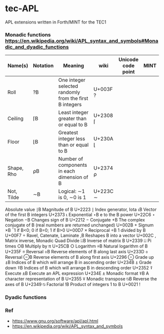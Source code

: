 # tec-APL
APL extensions written in Forth/MINT for the TEC1


### Monadic functions https://en.wikipedia.org/wiki/APL_syntax_and_symbols#Monadic_and_dyadic_functions

|Name(s)|Notation|Meaning|wiki|Unicode code point|MINT|
|----|----|----|----|----|----|
|Roll|	?B|	One integer selected randomly from the first B integers|	U+003F ?|
|Ceiling|	⌈B|	Least integer greater than or equal to B|	U+2308 ⌈|
|Floor|	⌊B|	Greatest integer less than or equal to B|	U+230A ⌊|
|Shape, Rho|	⍴B|	Number of components in each dimension of B|	U+2374 ⍴|
|Not, Tilde|	∼B|	Logical: ∼1 is 0, ∼0 is 1|	U+223C ∼|
Absolute value	∣B	Magnitude of B	U+2223 ∣
Index generator, Iota	⍳B	Vector of the first B integers	U+2373 ⍳
Exponential	⋆B	e to the B power	U+22C6 ⋆
Negation	−B	Changes sign of B	U+2212 −
Conjugate	+B	The complex conjugate of B (real numbers are returned unchanged)	U+002B +
Signum	×B	¯1 if B<0; 0 if B=0; 1 if B>0	U+00D7 ×
Reciprocal	÷B	1 divided by B	U+00F7 ÷
Ravel, Catenate, Laminate	,B	Reshapes B into a vector	U+002C ,
Matrix inverse, Monadic Quad Divide	⌹B	Inverse of matrix B	U+2339 ⌹
Pi times	○B	Multiply by π	U+25CB ○
Logarithm	⍟B	Natural logarithm of B	U+235F ⍟
Reversal	⌽B	Reverse elements of B along last axis	U+233D ⌽
Reversal	⊖B	Reverse elements of B along first axis	U+2296 ⊖
Grade up	⍋B	Indices of B which will arrange B in ascending order	U+234B ⍋
Grade down	⍒B	Indices of B which will arrange B in descending order	U+2352 ⍒
Execute	⍎B	Execute an APL expression	U+234E ⍎
Monadic format	⍕B	A character representation of B	U+2355 ⍕
Monadic transpose	⍉B	Reverse the axes of B	U+2349 ⍉
Factorial	!B	Product of integers 1 to B	U+0021 !



### Dyadic functions





### Ref
- https://www.gnu.org/software/apl/apl.html
- https://en.wikipedia.org/wiki/APL_syntax_and_symbols

